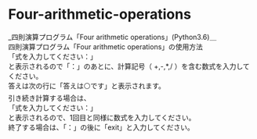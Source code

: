 # Four-arithmetic-operations
_四則演算プログラム「Four arithmetic operations」(Python3.6)＿  
四則演算プログラム「Four arithmetic operations」の使用方法  
「式を入力してください：」  
と表示されるので「：」のあとに、計算記号（ +,-,*,/ ）を含む数式を入力してください。  
答えは次の行に「答えは⚪️です」と表示されます。  
引き続き計算する場合は、  
「式を入力してください：」  
と表示されるので、1回目と同様に数式を入力してください。  
終了する場合は、「：」の後に「exit」と入力してください。  
